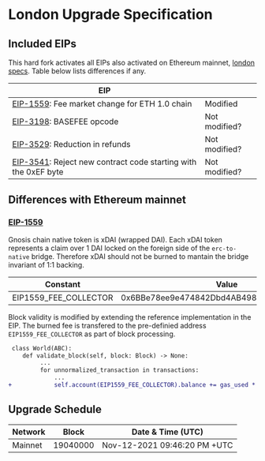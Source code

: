 # London Upgrade Specification

## Included EIPs

This hard fork activates all EIPs also activated on Ethereum mainnet, [london specs](https://github.com/ethereum/execution-specs/blob/master/network-upgrades/mainnet-upgrades/london.md). Table below lists differences if any.

| EIP |  |
| - | - |
| [EIP-1559](https://eips.ethereum.org/EIPS/eip-1559): Fee market change for ETH 1.0 chain                  | Modified
| [EIP-3198](https://eips.ethereum.org/EIPS/eip-3198): BASEFEE opcode                                       | Not modified?
| [EIP-3529](https://eips.ethereum.org/EIPS/eip-3529): Reduction in refunds                                 | Not modified?
| [EIP-3541](https://eips.ethereum.org/EIPS/eip-3541): Reject new contract code starting with the 0xEF byte | Not modified?

## Differences with Ethereum mainnet

### [EIP-1559](https://eips.ethereum.org/EIPS/eip-1559)

Gnosis chain native token is xDAI (wrapped DAI). Each xDAI token represents a claim over 1 DAI locked on the foreign side of the `erc-to-native` bridge. Therefore xDAI should not be burned to mantain the bridge invariant of 1:1 backing.

| Constant | Value |
| - | - |
| EIP1559_FEE_COLLECTOR | 0x6BBe78ee9e474842Dbd4AB4987b3CeFE88426A92 |

Block validity is modified by extending the reference implementation in the EIP. The burned fee is transfered to the pre-definied address `EIP1559_FEE_COLLECTOR` as part of block processing.

```diff
 class World(ABC):
 	def validate_block(self, block: Block) -> None:
         ...
         for unnormalized_transaction in transactions:
             ...
+            self.account(EIP1559_FEE_COLLECTOR).balance += gas_used * block.base_fee_per_gas
```

## Upgrade Schedule

| Network | Block    | Date & Time (UTC)             | 
| ------- | -------- | ----------------------------- | 
| Mainnet | 19040000 | Nov-12-2021 09:46:20 PM +UTC  | 

